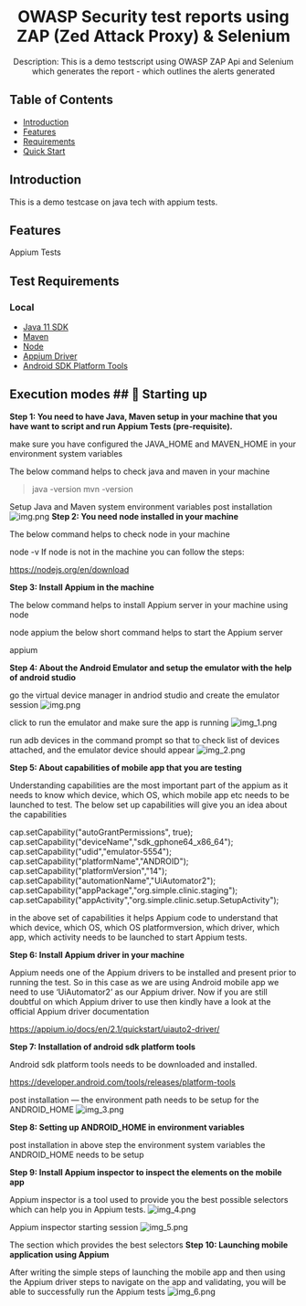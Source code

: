 <h1 align="center"> OWASP Security test reports using ZAP (Zed Attack Proxy) & Selenium </h1>
<p align="center">
  Description: This is a demo testscript using OWASP ZAP Api and Selenium which generates the report - which outlines the alerts generated 

</p>


## Table of Contents

- [Introduction](#introduction)
- [Features](#features)
- [Requirements](#requirements)
- [Quick Start](#quick-start)


## Introduction
This is a demo testcase on java tech with appium tests.


## Features
Appium Tests


## Test Requirements

### Local
* [Java 11 SDK](https://www.oracle.com/au/java/technologies/javase/jdk11-archive-downloads.html)
* [Maven](https://maven.apache.org/download.cgi)
* [Node](https://nodejs.org/en/download)
* [Appium Driver](https://appium.io/docs/en/2.1/quickstart/uiauto2-driver/)
* [Android SDK Platform Tools ](https://developer.android.com/tools/releases/platform-tools)


## Execution modes ## 🤖 Starting up

<b>Step 1: You need to have Java, Maven setup in your machine that you have want to script and run Appium Tests (pre-requisite).</b>

make sure you have configured the JAVA_HOME and MAVEN_HOME in your environment system variables

The below command helps to check java and maven in your machine

> java -version
> mvn -version

Setup Java and Maven system environment variables post installation
![img.png](img.png)
<b>Step 2: You need node installed in your machine</b>

The below command helps to check node in your machine

node -v
If node is not in the machine you can follow the steps:

https://nodejs.org/en/download

<b>Step 3: Install Appium in the machine</b>

The below command helps to install Appium server in your machine using node

node appium
the below short command helps to start the Appium server

appium

<b>Step 4: About the Android Emulator and setup the emulator with the help of android studio </b>

go the virtual device manager in andriod studio and create the emulator session
![img.png](img.png)

click to run the emulator and make sure the app is running
![img_1.png](img_1.png)

run adb devices in the command prompt so that to check list of devices attached,
and the emulator device should appear
![img_2.png](img_2.png)

<b>Step 5: About capabilities of mobile app that you are testing</b>

Understanding capabilities are the most important part of the appium as it needs to know which device, which OS, which mobile app etc needs to be launched to test. The below set up capabilities will give you an idea about the capabilities

cap.setCapability("autoGrantPermissions", true);
cap.setCapability("deviceName","sdk_gphone64_x86_64");
cap.setCapability("udid","emulator-5554");
cap.setCapability("platformName","ANDROID");
cap.setCapability("platformVersion","14");
cap.setCapability("automationName","UiAutomator2");
cap.setCapability("appPackage","org.simple.clinic.staging");
cap.setCapability("appActivity","org.simple.clinic.setup.SetupActivity");

in the above set of capabilities it helps Appium code to understand that which device, which OS, which OS platformversion, which driver, which app, which activity needs to be launched to start Appium tests.

<b>Step 6: Install Appium driver in your machine</b>

Appium needs one of the Appium drivers to be installed and present prior to running the test. So in this case as we are using Android mobile app we need to use ‘UiAutomator2’ as our Appium driver. Now if you are still doubtful on which Appium driver to use then kindly have a look at the official Appium driver documentation

https://appium.io/docs/en/2.1/quickstart/uiauto2-driver/

<b>Step 7: Installation of android sdk platform tools</b>

Android sdk platform tools needs to be downloaded and installed.

https://developer.android.com/tools/releases/platform-tools

post installation — the environment path needs to be setup for the ANDROID_HOME
![img_3.png](img_3.png)

<b>Step 8: Setting up ANDROID_HOME in environment variables</b>

post installation in above step the environment system variables the ANDROID_HOME needs to be setup


<b>Step 9: Install Appium inspector to inspect the elements on the mobile app</b>

Appium inspector is a tool used to provide you the best possible selectors which can help you in Appium tests.
![img_4.png](img_4.png)

Appium inspector starting session
![img_5.png](img_5.png)

The section which provides the best selectors
<b>Step 10: Launching mobile application using Appium</b>

After writing the simple steps of launching the mobile app and then using the Appium driver steps to navigate on the app and validating, you will be able to successfully run the Appium tests
![img_6.png](img_6.png)